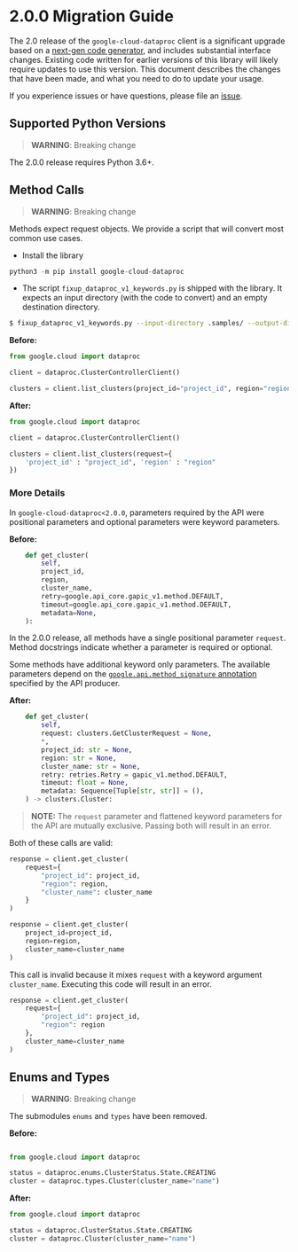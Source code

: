 # 2.0.0 Migration Guide

The 2.0 release of the `google-cloud-dataproc` client is a significant upgrade based on a [next-gen code generator](https://github.com/googleapis/gapic-generator-python), and includes substantial interface changes. Existing code written for earlier versions of this library will likely require updates to use this version. This document describes the changes that have been made, and what you need to do to update your usage.

If you experience issues or have questions, please file an [issue](https://github.com/googleapis/python-dataproc/issues).

## Supported Python Versions

> **WARNING**: Breaking change

The 2.0.0 release requires Python 3.6+.


## Method Calls

> **WARNING**: Breaking change

Methods expect request objects. We provide a script that will convert most common use cases.

* Install the library

```py
python3 -m pip install google-cloud-dataproc
```

* The script `fixup_dataproc_v1_keywords.py` is shipped with the library. It expects an input directory (with the code to convert) and an empty destination directory.

```sh
$ fixup_dataproc_v1_keywords.py --input-directory .samples/ --output-directory samples/
```

**Before:**
```py
from google.cloud import dataproc

client = dataproc.ClusterControllerClient()

clusters = client.list_clusters(project_id="project_id", region="region")
```


**After:**
```py
from google.cloud import dataproc

client = dataproc.ClusterControllerClient()

clusters = client.list_clusters(request={
    'project_id' : "project_id", 'region' : "region"
})
```

### More Details

In `google-cloud-dataproc<2.0.0`, parameters required by the API were positional parameters and optional parameters were keyword parameters.

**Before:**
```py
    def get_cluster(
        self,
        project_id,
        region,
        cluster_name,
        retry=google.api_core.gapic_v1.method.DEFAULT,
        timeout=google.api_core.gapic_v1.method.DEFAULT,
        metadata=None,
    ):
```

In the 2.0.0 release, all methods have a single positional parameter `request`. Method docstrings indicate whether a parameter is required or optional.

Some methods have additional keyword only parameters. The available parameters depend on the [`google.api.method_signature` annotation](https://github.com/googleapis/googleapis/blob/master/google/cloud/dataproc/v1/clusters.proto#L88) specified by the API producer.


**After:**
```py
    def get_cluster(
        self,
        request: clusters.GetClusterRequest = None,
        *,
        project_id: str = None,
        region: str = None,
        cluster_name: str = None,
        retry: retries.Retry = gapic_v1.method.DEFAULT,
        timeout: float = None,
        metadata: Sequence[Tuple[str, str]] = (),
    ) -> clusters.Cluster:
```

> **NOTE:** The `request` parameter and flattened keyword parameters for the API are mutually exclusive.
> Passing both will result in an error.


Both of these calls are valid:

```py
response = client.get_cluster(
    request={
        "project_id": project_id,
        "region": region,
        "cluster_name": cluster_name
    }
)
```

```py
response = client.get_cluster(
    project_id=project_id,
    region=region,
    cluster_name=cluster_name
)
```

This call is invalid because it mixes `request` with a keyword argument `cluster_name`. Executing this code
will result in an error.

```py
response = client.get_cluster(
    request={
        "project_id": project_id,
        "region": region
    },
    cluster_name=cluster_name
)
```



## Enums and Types


> **WARNING**: Breaking change

The submodules `enums` and `types` have been removed.

**Before:**
```py

from google.cloud import dataproc

status = dataproc.enums.ClusterStatus.State.CREATING
cluster = dataproc.types.Cluster(cluster_name="name")
```


**After:**
```py
from google.cloud import dataproc

status = dataproc.ClusterStatus.State.CREATING
cluster = dataproc.Cluster(cluster_name="name")
```